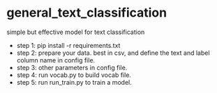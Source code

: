 # general_text_classification
simple but effective model for text classification
- step 1:
pip install -r requirements.txt
- step 2:
prepare your data.
best in csv, and define the text and label column name in config file.
- step 3:
other parameters in config file.
- step 4:
run vocab.py to build vocab file.
- step 5:
run run_train.py to train a model.